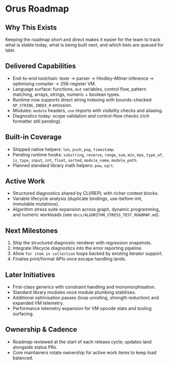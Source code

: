 # Orus Roadmap

## Why This Exists
Keeping the roadmap short and direct makes it easier for the team to track what is stable today, what is being built next, and which bets are queued for later.

## Delivered Capabilities
- End-to-end toolchain: lexer → parser → Hindley–Milner inference → optimising compiler → 256-register VM.
- Language surface: functions, `mut` variables, control flow, pattern matching, arrays, strings, numeric + boolean types.
- Runtime now supports direct string indexing with bounds-checked `OP_STRING_INDEX_R` emission.
- Modules: `module` headers, `use` imports with visibility checks and aliasing.
- Diagnostics today: scope validation and control-flow checks (rich formatter still pending).

## Built-in Coverage
- Shipped native helpers: `len`, `push`, `pop`, `timestamp`.
- Pending runtime hooks: `substring`, `reserve`, `range`, `sum`, `min`, `max`, `type_of`, `is_type`, `input`, `int`, `float`, `sorted`, `module_name`, `module_path`.
- Planned standard library math helpers: `pow`, `sqrt`.

## Active Work
- Structured diagnostics shared by CLI/REPL with richer context blocks.
- Variable lifecycle analysis (duplicate bindings, use-before-init, immutable mutations).
- Algorithm stress suite expansion across graph, dynamic programming, and numeric workloads (see `docs/ALGORITHM_STRESS_TEST_ROADMAP.md`).

## Next Milestones
1. Ship the structured diagnostic renderer with regression snapshots.
2. Integrate lifecycle diagnostics into the error reporting pipeline.
3. Allow `for item in collection` loops backed by existing iterator support.
4. Finalise print/format APIs once escape handling lands.

## Later Initiatives
- First-class generics with constraint handling and monomorphisation.
- Standard library modules once module plumbing stabilises.
- Additional optimisation passes (loop unrolling, strength reduction) and expanded VM telemetry.
- Performance telemetry expansion for VM opcode stats and tooling surfacing.

## Ownership & Cadence
- Roadmap reviewed at the start of each release cycle; updates land alongside status PRs.
- Core maintainers rotate ownership for active work items to keep load balanced.
